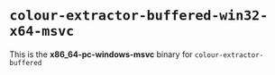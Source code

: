 # `colour-extractor-buffered-win32-x64-msvc`

This is the **x86_64-pc-windows-msvc** binary for `colour-extractor-buffered`
